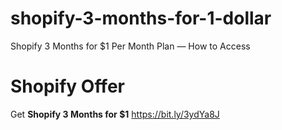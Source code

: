 # shopify-3-months-for-1-dollar
Shopify 3 Months for $1 Per Month Plan — How to Access
# Shopify Offer

Get **Shopify 3 Months for $1** https://bit.ly/3ydYa8J
